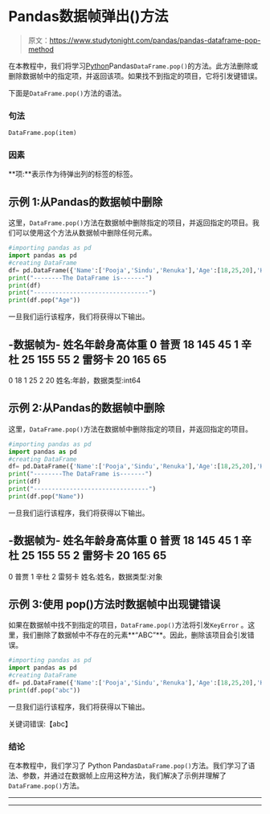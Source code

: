 # Pandas数据帧弹出()方法

> 原文：<https://www.studytonight.com/pandas/pandas-dataframe-pop-method>

在本教程中，我们将学习[Python](https://www.studytonight.com/python/getting-started-with-python)Pandas`DataFrame.pop()`的方法。此方法删除或删除数据帧中的指定项，并返回该项。如果找不到指定的项目，它将引发键错误。

下面是`DataFrame.pop()`方法的语法。

### 句法

```py
DataFrame.pop(item)
```

### 因素

**项:**表示作为待弹出列的标签的标签。

## 示例 1:从Pandas的数据帧中删除

这里，`DataFrame.pop()`方法在数据帧中删除指定的项目，并返回指定的项目。我们可以使用这个方法从数据帧中删除任何元素。

```py
#importing pandas as pd
import pandas as pd
#creating DataFrame
df= pd.DataFrame({'Name':['Pooja','Sindu','Renuka'],'Age':[18,25,20],'Height': [145,155,165],'Weight': [45,55,65]})
print("--------The DataFrame is-------")
print(df)
print("--------------------------------")
print(df.pop("Age"))
```

一旦我们运行该程序，我们将获得以下输出。

-数据帧为-
姓名年龄身高体重
0 普贾 18 145 45
1 辛杜 25 155 55
2 雷努卡 20 165 65
-
0 18
1 25
2 20
姓名:年龄，数据类型:int64

## 示例 2:从Pandas的数据帧中删除

这里，`DataFrame.pop()`方法在数据帧中删除指定的项目，并返回指定的项目。

```py
#importing pandas as pd
import pandas as pd
#creating DataFrame
df= pd.DataFrame({'Name':['Pooja','Sindu','Renuka'],'Age':[18,25,20],'Height': [145,155,165],'Weight': [45,55,65]})
print("--------The DataFrame is-------")
print(df)
print("--------------------------------")
print(df.pop("Name"))
```

一旦我们运行该程序，我们将获得以下输出。

-数据帧为-
姓名年龄身高体重
0 普贾 18 145 45
1 辛杜 25 155 55
2 雷努卡 20 165 65
-
0 普贾
1 辛杜
2 雷努卡
姓名:姓名，数据类型:对象

## 示例 3:使用 pop()方法时数据帧中出现键错误

如果在数据帧中找不到指定的项目，`DataFrame.pop()`方法将引发`KeyError` 。这里，我们删除了数据帧中不存在的元素**“ABC”**。因此，删除该项目会引发错误。

```py
#importing pandas as pd
import pandas as pd
#creating DataFrame
df= pd.DataFrame({'Name':['Pooja','Sindu','Renuka'],'Age':[18,25,20],'Height': [145,155,165],'Weight': [45,55,65]})
print(df.pop("abc"))
```

一旦我们运行该程序，我们将获得以下输出。

关键词错误:【abc】

### 结论

在本教程中，我们学习了 Python Pandas`DataFrame.pop()`方法。我们学习了语法、参数，并通过在数据帧上应用这种方法，我们解决了示例并理解了`DataFrame.pop()`方法。

* * *

* * *